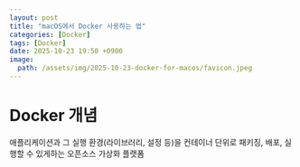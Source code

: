 ```yaml
---
layout: post
title: "macOS에서 Docker 사용하는 법"
categories: [Docker]
tags: [Docker]
date: 2025-10-23 19:50 +0900
image:
  path: /assets/img/2025-10-23-docker-for-macos/favicon.jpeg
---
```


# Docker 개념

애플리케이션과 그 실행 환경(라이브러리, 설정 등)을 컨테이너 단위로 패키징, 배포, 실행할 수 있게하는 오픈소스 가상화 플랫폼
